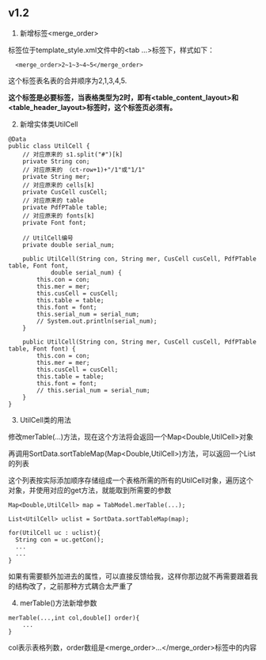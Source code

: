 ## v1.2

1. 新增标签<merge_order>

标签位于template_style.xml文件中的<tab ...>标签下，样式如下：
```
  <merge_order>2~1~3~4~5</merge_order>
```
这个标签表名表的合并顺序为2,1,3,4,5.

**这个标签是必要标签，当表格类型为2时，即有<table_content_layout>和<table_header_layout>标签时，这个标签页必须有。**

2. 新增实体类UtilCell
```
@Data
public class UtilCell {
    // 对应原来的 s1.split("#")[k]
    private String con;
    // 对应原来的 （ct-row+1)+"/1"或"1/1"
    private String mer;
    // 对应原来的 cells[k]
    private CusCell cusCell;
    // 对应原来的 table
    private PdfPTable table;
    // 对应原来的 fonts[k]
    private Font font;

    // UtilCell编号
    private double serial_num;

    public UtilCell(String con, String mer, CusCell cusCell, PdfPTable table, Font font,
            double serial_num) {
        this.con = con;
        this.mer = mer;
        this.cusCell = cusCell;
        this.table = table;
        this.font = font;
        this.serial_num = serial_num;
        // System.out.println(serial_num);
    }

    public UtilCell(String con, String mer, CusCell cusCell, PdfPTable table, Font font) {
        this.con = con;
        this.mer = mer;
        this.cusCell = cusCell;
        this.table = table;
        this.font = font;
        // this.serial_num = serial_num;
    }
}
```

3. UtilCell类的用法

修改merTable(...)方法，现在这个方法将会返回一个Map<Double,UtilCell>对象

再调用SortData.sortTableMap(Map<Double,UtilCell>)方法，可以返回一个List<UtilCell>的列表

这个列表按实际添加顺序存储组成一个表格所需的所有的UtilCell对象，遍历这个对象，并使用对应的get方法，就能取到所需要的参数

```
Map<Double,UtilCell> map = TabModel.merTable(...);

List<UtilCell> uclist = SortData.sortTableMap(map);

for(UtilCell uc : uclist){
  String con = uc.getCon();
  ...
  ...
}
```

如果有需要额外加进去的属性，可以直接反馈给我，这样你那边就不再需要跟着我的结构改了，之前那种方式耦合太严重了

4. merTable()方法新增参数

```
merTable(...,int col,double[] order){
    ...
}
```

col表示表格列数，order数组是<merge_order>...</merge_order>标签中的内容

